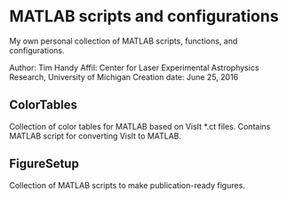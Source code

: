 # MATLAB scripts and configurations

My own personal collection of MATLAB scripts, functions, and configurations. 

Author:        Tim Handy
Affil:         Center for Laser Experimental Astrophysics Research, University of Michigan
Creation date: June 25, 2016

## ColorTables

Collection of color tables for MATLAB based on VisIt *.ct files. Contains MATLAB script for converting VisIt to MATLAB.

## FigureSetup

Collection of MATLAB scripts to make publication-ready figures.
